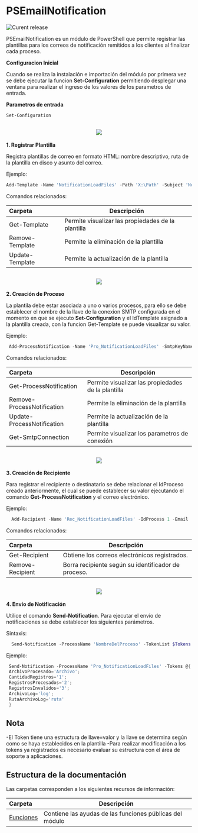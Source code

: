 # PSEmailNotification
![Curent release](https://img.shields.io/badge/Version-1.0.6948.49970-orange.svg)

PSEmailNotification es un módulo de PowerShell que permite registrar las plantillas para los correos de notificación remitidos a los clientes al finalizar cada proceso.

**Configuracion Inicial**

Cuando se realiza la instalación e importación del módulo por primera vez se debe ejecutar la funcion **Set-Configuration** permitiendo desplegar una ventana para realizar el ingreso de los valores de los parametros de entrada.


**Parametros de entrada**
```powershell
Set-Configuration
```
<h2 align="center"><img src="Setup/Configuration.png" /></h2>

**1. Registrar Plantilla**

Registra plantillas de correo en formato HTML: nombre descriptivo, ruta de la plantilla en disco y asunto del correo.

Ejemplo:
```powershell
Add-Template -Name 'NotificationLoadFiles' -Path 'X:\Path' -Subject 'Notification Load Files'
```
Comandos relacionados:

| Carpeta  | Descripción  |
|:---|---|
| Get-Template  | Permite visualizar las propiedades de la plantilla|
| Remove-Template  | Permite la eliminación de la plantilla|
| Update-Template  | Permite la actualización de la plantilla|

<h2 align="center"><img src="Setup/Get Account.png" /></h2>

**2. Creación de Proceso**

La plantila debe estar asociada a uno o varios procesos, para ello se debe establecer el nombre de la llave de la conexion SMTP configurada en el momento en que se ejecuto **Set-Configuration** y el IdTemplate asignado a la plantilla creada, con la funcion Get-Template se puede visualizar su valor.

Ejemplo:

```powershell
 Add-ProcessNotification -Name 'Pro_NotificationLoadFiles' -SmtpKeyName 'Corporativo' -IdTemplate 1
```

Comandos relacionados:

| Carpeta  | Descripción  |
|:---|---|
| Get-ProcessNotification  | Permite visualizar las propiedades de la plantilla|
| Remove-ProcessNotification  | Permite la eliminación de la plantilla|
| Update-ProcessNotification  | Permite la actualización de la plantilla|
| Get-SmtpConnection  | Permite visualizar los parametros de conexión|


<h2 align="center"><img src="Setup/Get Account.png" /></h2>

**3. Creación de Recipiente**

Para registrar el recipiente o destinatario se debe relacionar el IdProceso creado anteriormente, el cual se puede establecer su valor ejecutando el comando **Get-ProcessNotification** y el correo electrónico.

Ejemplo:

```powershell
  Add-Recipient -Name 'Rec_NotificationLoadFiles' -IdProcess 1 -Email 'cliente@server.com'
```
Comandos relacionados:

| Carpeta  | Descripción  |
|:---|---|
| Get-Recipient  | Obtiene los correos electrónicos registrados. |
| Remove-Recipient  | Borra recipiente según su identificador de proceso.|

<h2 align="center"><img src="Setup/Get Account.png" /></h2>

**4. Envio de Notificación**

Utilice el comando **Send-Notification**. Para ejecutar el envío de notificaciones se debe establecer los siguientes parámetros.

Sintaxis:

```powershell
  Send-Notification -ProcessName 'NombreDelProceso' -TokenList $Tokens
```

Ejemplo:
```powershell
 Send-Notification -ProcessName 'Pro_NotificationLoadFiles' -Tokens @{
 ArchivoProcesado='Archivo'; 
 CantidadRegistros='1'; 
 RegistrosProcesados='2'; 
 RegistrosInvalidos='3'; 
 ArchivoLog='log'; 
 RutaArchivoLog='ruta'
 }
```

## Nota
-El Token tiene una estructura de llave=valor y la llave se determina según como se haya establecidos en la plantilla
-Para realizar modificación a los tokens ya registrados es necesario evaluar su estructura con el área de soporte a aplicaciones.

## Estructura de la documentación
Las carpetas corresponden a los siguientes recursos de información:

| Carpeta  | Descripción  |
|:---|---|
| [Funciones](Functions)  | Contiene las ayudas de las funciones públicas del módulo|
